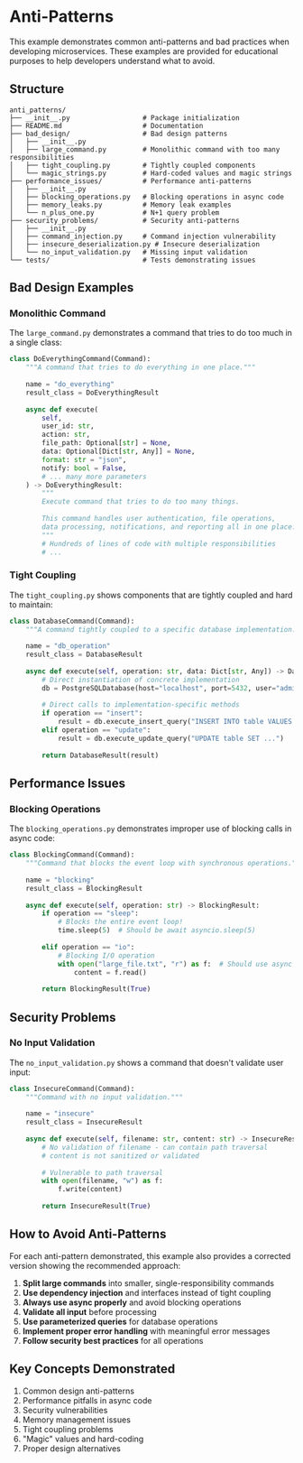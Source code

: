 # Anti-Patterns

This example demonstrates common anti-patterns and bad practices when developing microservices. These examples are provided for educational purposes to help developers understand what to avoid.

## Structure

```
anti_patterns/
├── __init__.py                  # Package initialization
├── README.md                    # Documentation
├── bad_design/                  # Bad design patterns
│   ├── __init__.py
│   ├── large_command.py         # Monolithic command with too many responsibilities
│   ├── tight_coupling.py        # Tightly coupled components
│   └── magic_strings.py         # Hard-coded values and magic strings
├── performance_issues/          # Performance anti-patterns
│   ├── __init__.py
│   ├── blocking_operations.py   # Blocking operations in async code
│   ├── memory_leaks.py          # Memory leak examples
│   └── n_plus_one.py            # N+1 query problem
├── security_problems/           # Security anti-patterns
│   ├── __init__.py
│   ├── command_injection.py     # Command injection vulnerability
│   ├── insecure_deserialization.py # Insecure deserialization
│   └── no_input_validation.py   # Missing input validation
└── tests/                       # Tests demonstrating issues
```

## Bad Design Examples

### Monolithic Command

The `large_command.py` demonstrates a command that tries to do too much in a single class:

```python
class DoEverythingCommand(Command):
    """A command that tries to do everything in one place."""
    
    name = "do_everything"
    result_class = DoEverythingResult
    
    async def execute(
        self, 
        user_id: str,
        action: str,
        file_path: Optional[str] = None,
        data: Optional[Dict[str, Any]] = None, 
        format: str = "json",
        notify: bool = False,
        # ... many more parameters
    ) -> DoEverythingResult:
        """
        Execute command that tries to do too many things.
        
        This command handles user authentication, file operations,
        data processing, notifications, and reporting all in one place.
        """
        # Hundreds of lines of code with multiple responsibilities
        # ...
```

### Tight Coupling

The `tight_coupling.py` shows components that are tightly coupled and hard to maintain:

```python
class DatabaseCommand(Command):
    """A command tightly coupled to a specific database implementation."""
    
    name = "db_operation"
    result_class = DatabaseResult
    
    async def execute(self, operation: str, data: Dict[str, Any]) -> DatabaseResult:
        # Direct instantiation of concrete implementation
        db = PostgreSQLDatabase(host="localhost", port=5432, user="admin")
        
        # Direct calls to implementation-specific methods
        if operation == "insert":
            result = db.execute_insert_query("INSERT INTO table VALUES (...)")
        elif operation == "update":
            result = db.execute_update_query("UPDATE table SET ...")
        
        return DatabaseResult(result)
```

## Performance Issues

### Blocking Operations

The `blocking_operations.py` demonstrates improper use of blocking calls in async code:

```python
class BlockingCommand(Command):
    """Command that blocks the event loop with synchronous operations."""
    
    name = "blocking"
    result_class = BlockingResult
    
    async def execute(self, operation: str) -> BlockingResult:
        if operation == "sleep":
            # Blocks the entire event loop!
            time.sleep(5)  # Should be await asyncio.sleep(5)
            
        elif operation == "io":
            # Blocking I/O operation
            with open("large_file.txt", "r") as f:  # Should use async file I/O
                content = f.read()
                
        return BlockingResult(True)
```

## Security Problems

### No Input Validation

The `no_input_validation.py` shows a command that doesn't validate user input:

```python
class InsecureCommand(Command):
    """Command with no input validation."""
    
    name = "insecure"
    result_class = InsecureResult
    
    async def execute(self, filename: str, content: str) -> InsecureResult:
        # No validation of filename - can contain path traversal
        # content is not sanitized or validated
        
        # Vulnerable to path traversal
        with open(filename, "w") as f:
            f.write(content)
            
        return InsecureResult(True)
```

## How to Avoid Anti-Patterns

For each anti-pattern demonstrated, this example also provides a corrected version showing the recommended approach:

1. **Split large commands** into smaller, single-responsibility commands
2. **Use dependency injection** and interfaces instead of tight coupling
3. **Always use async properly** and avoid blocking operations
4. **Validate all input** before processing
5. **Use parameterized queries** for database operations
6. **Implement proper error handling** with meaningful error messages
7. **Follow security best practices** for all operations

## Key Concepts Demonstrated

1. Common design anti-patterns
2. Performance pitfalls in async code
3. Security vulnerabilities
4. Memory management issues
5. Tight coupling problems
6. "Magic" values and hard-coding
7. Proper design alternatives 
